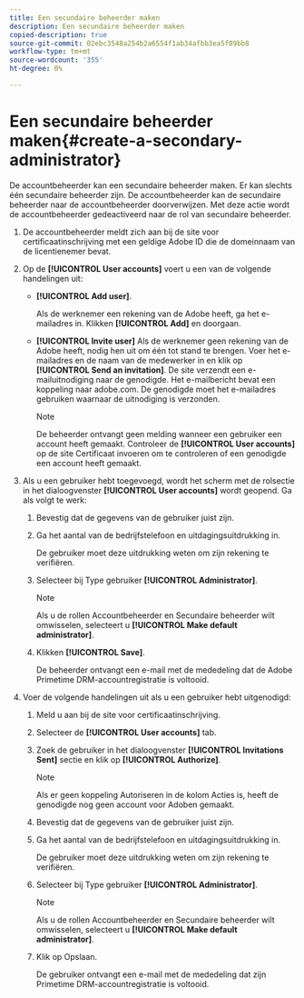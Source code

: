 ```yaml
---
title: Een secundaire beheerder maken
description: Een secundaire beheerder maken
copied-description: true
source-git-commit: 02ebc3548a254b2a6554f1ab34afbb3ea5f09bb8
workflow-type: tm+mt
source-wordcount: '355'
ht-degree: 0%

---
```


# Een secundaire beheerder maken{#create-a-secondary-administrator}

De accountbeheerder kan een secundaire beheerder maken. Er kan slechts één secundaire beheerder zijn. De accountbeheerder kan de secundaire beheerder naar de accountbeheerder doorverwijzen. Met deze actie wordt de accountbeheerder gedeactiveerd naar de rol van secundaire beheerder.

1. De accountbeheerder meldt zich aan bij de site voor certificaatinschrijving met een geldige Adobe ID die de domeinnaam van de licentienemer bevat.
1. Op de **[!UICONTROL User accounts]** voert u een van de volgende handelingen uit:

   * **[!UICONTROL Add user]**.

     Als de werknemer een rekening van de Adobe heeft, ga het e-mailadres in. Klikken **[!UICONTROL Add]** en doorgaan.

   * **[!UICONTROL Invite user]** Als de werknemer geen rekening van de Adobe heeft, nodig hen uit om één tot stand te brengen. Voer het e-mailadres en de naam van de medewerker in en klik op **[!UICONTROL Send an invitation]**. De site verzendt een e-mailuitnodiging naar de genodigde. Het e-mailbericht bevat een koppeling naar adobe.com. De genodigde moet het e-mailadres gebruiken waarnaar de uitnodiging is verzonden.

     >[!NOTE]
     >
     >De beheerder ontvangt geen melding wanneer een gebruiker een account heeft gemaakt. Controleer de **[!UICONTROL User accounts]** op de site Certificaat invoeren om te controleren of een genodigde een account heeft gemaakt.

1. Als u een gebruiker hebt toegevoegd, wordt het scherm met de rolsectie in het dialoogvenster **[!UICONTROL User accounts]** wordt geopend. Ga als volgt te werk:

   1. Bevestig dat de gegevens van de gebruiker juist zijn.
   1. Ga het aantal van de bedrijfstelefoon en uitdagingsuitdrukking in.

      De gebruiker moet deze uitdrukking weten om zijn rekening te verifiëren.
   1. Selecteer bij Type gebruiker **[!UICONTROL Administrator]**.

      >[!NOTE]
      >
      >Als u de rollen Accountbeheerder en Secundaire beheerder wilt omwisselen, selecteert u **[!UICONTROL Make default administrator]**.

   1. Klikken **[!UICONTROL Save]**.

      De beheerder ontvangt een e-mail met de mededeling dat de Adobe Primetime DRM-accountregistratie is voltooid.

1. Voer de volgende handelingen uit als u een gebruiker hebt uitgenodigd:

   1. Meld u aan bij de site voor certificaatinschrijving.
   1. Selecteer de **[!UICONTROL User accounts]** tab.
   1. Zoek de gebruiker in het dialoogvenster **[!UICONTROL Invitations Sent]** sectie en klik op **[!UICONTROL Authorize]**.

      >[!NOTE]
      >
      >Als er geen koppeling Autoriseren in de kolom Acties is, heeft de genodigde nog geen account voor Adoben gemaakt.

   1. Bevestig dat de gegevens van de gebruiker juist zijn.
   1. Ga het aantal van de bedrijfstelefoon en uitdagingsuitdrukking in.

      De gebruiker moet deze uitdrukking weten om zijn rekening te verifiëren.
   1. Selecteer bij Type gebruiker **[!UICONTROL Administrator]**.

      >[!NOTE]
      >
      >Als u de rollen Accountbeheerder en Secundaire beheerder wilt omwisselen, selecteert u **[!UICONTROL Make default administrator]**.

   1. Klik op Opslaan.

      De gebruiker ontvangt een e-mail met de mededeling dat zijn Primetime DRM-accountregistratie is voltooid.
